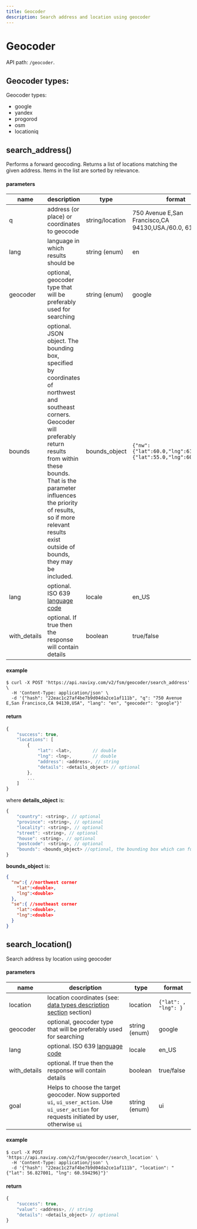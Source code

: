```yaml
---
title: Geocoder
description: Search address and location using geocoder
---
```


# Geocoder

API path: `/geocoder`.

## Geocoder types:

Geocoder types:

*   google
*   yandex
*   progorod
*   osm
*   locationiq

## search_address()

Performs a forward geocoding. Returns a list of locations matching the given address. Items in the list are sorted by relevance.

#### parameters

|name|description|type|format|
|--- |--- |--- |--- |
| q | address (or place) or coordinates to geocode | string/location | 750 Avenue E,San Francisco,CA 94130,USA./60.0, 61.0 |
| lang | language in which results should be | string (enum) | en |
| geocoder | optional, geocoder type that will be preferably used for searching | string (enum) | google |
| bounds | optional. JSON object. The bounding box, specified by coordinates of northwest and southeast corners. Geocoder will preferably return results from within these bounds. That is the parameter influences the priority of results, so if more relevant results exist outside of bounds, they may be included.| bounds_object | `{"nw":{"lat":60.0,"lng":61.0},"se":{"lat":55.0,"lng":60.0}}` |
| lang | optional. ISO 639 [language code](../../getting-started.md#data-types) | locale | en_US |
| with_details | optional. If true then the response will contain details | boolean | true/false |

#### example

```abap
$ curl -X POST 'https://api.navixy.com/v2/fsm/geocoder/search_address' \
  -H 'Content-Type: application/json' \ 
  -d '{"hash": "22eac1c27af4be7b9d04da2ce1af111b", "q": "750 Avenue E,San Francisco,CA 94130,USA", "lang": "en", "geocoder": "google"}' 
```

#### return

```js
{
    "success": true,
    "locations": [
        {
            "lat": <lat>,        // double
            "lng": <lng>,        // double
            "address": <address>, // string
            "details": <details_object> // optional
        },
        ...
    ]
}
```

where **details_object** is:

```js
{
    "country": <string>, // optional
    "province": <string>, // optional
    "locality": <string>, // optional
    "street": <string>, // optional
    "house": <string>, // optional
    "postcode": <string>, // optional
    "bounds": <bounds_object> //optional, the bounding box which can fully contain the returned result
}
```

**bounds_object** is:

```json
{
  "nw":{ //northwest corner
    "lat":<double>,
    "lng":<double>
  },
  "se":{ //southeast corner
    "lat":<double>,
    "lng":<double>
  }
}
```

## search_location()

Search address by location using geocoder

#### parameters

|name|description|type|format|
|--- |--- |--- |--- |
| location | location coordinates (see: [data types description section](../../getting-started.md#data-types) section) | location | `{"lat": , "lng": }` |
| geocoder | optional, geocoder type that will be preferably used for searching | string (enum) | google |
| lang | optional. ISO 639 [language code](../../getting-started.md#data-types) | locale | en_US |
| with_details | optional. If true then the response will contain details | boolean | true/false |
| goal | Helps to choose the target geocoder. Now supported `ui`, `ui_user_action`. Use `ui_user_action` for requests initiated by user, otherwise `ui` | string (enum) | ui | 

#### example

```abap
$ curl -X POST 'https://api.navixy.com/v2/fsm/geocoder/search_location' \
  -H 'Content-Type: application/json' \ 
  -d '{"hash": "22eac1c27af4be7b9d04da2ce1af111b", "location": "{"lat": 56.827001, "lng": 60.594296}"}' 
```
#### return

```js
{
    "success": true,
    "value": <address>, // string
    "details": <details_object> // optional
}
```
 
